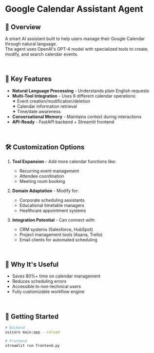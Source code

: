 # Google Calendar Assistant Agent

## 📌 Overview  
A smart AI assistant built to help users manage their Google Calendar through natural language.  
The agent uses OpenAI's GPT-4 model with specialized tools to create, modify, and search calendar events.  

<br>

## 🔧 Key Features  
- **Natural Language Processing** - Understands plain English requests  
- **Multi-Tool Integration** - Uses 6 different calendar operations:  
  ✦ Event creation/modification/deletion  
  ✦ Calendar information retrieval  
  ✦ Time/date awareness  
- **Conversational Memory** - Maintains context during interactions  
- **API-Ready** - FastAPI backend + Streamlit frontend  

<br>

## 🛠️ Customization Options  
1. **Tool Expansion** - Add more calendar functions like:  
   - Recurring event management  
   - Attendee coordination  
   - Meeting room booking  

2. **Domain Adaptation** - Modify for:  
   - Corporate scheduling assistants  
   - Educational timetable managers  
   - Healthcare appointment systems  

3. **Integration Potential** - Can connect with:  
   - CRM systems (Salesforce, HubSpot)  
   - Project management tools (Asana, Trello)  
   - Email clients for automated scheduling  

<br>

## 🌟 Why It's Useful  
- Saves 80%+ time on calendar management  
- Reduces scheduling errors  
- Accessible to non-technical users  
- Fully customizable workflow engine  

<br>

## 🚀 Getting Started  
```bash
# Backend
uvicorn main:app --reload

# Frontend
streamlit run frontend.py